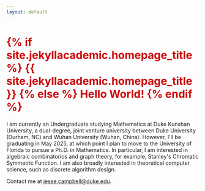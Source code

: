 ```yaml
---
layout: default
---
```


<h1 style="color: #cc0000;">
  {% if site.jekyllacademic.homepage_title %}
    {{ site.jekyllacademic.homepage_title }}
  {% else %}
    Hello World!
  {% endif %}
</h1>

<p>
  I am currently an Undergraduate studying Mathematics at Duke Kunshan University, a dual-degree, joint venture university between Duke University (Durham, NC) and Wuhan University (Wuhan, China). However, I'll be graduating in May 2025, at which point I plan to move to the University of Florida to pursue a Ph.D. in Mathematics. In particular, I am interested in algebraic combinatorics and graph theory, for example, Stanley's Chromatic Symmetric Function. I am also broadly interested in theoretical computer science, such as discrete algorithm design.
</p>

<p>
Contact me at <a href="mailto:jesse.campbell@duke.edu">jesse.campbell@duke.edu</a>.
</p>
